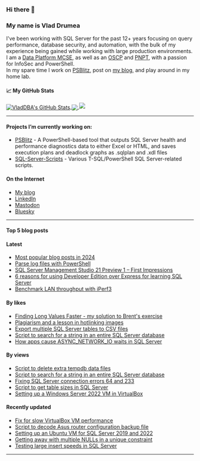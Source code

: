 ### Hi there 👋 
### My name is Vlad Drumea

I've been working with SQL Server for the past 12+ years focusing on query performance, database security, and automation, with the bulk of my experience being gained while working with large production environments.\
I am a [Data Platform MCSE](https://www.credly.com/badges/ba2296f1-74b3-4fb6-9415-a3e866f08832/public_url), as well as an [OSCP](https://www.credential.net/7170fee5-2260-4205-a6e8-1b7cd4d75b14#gs.4ws10p) and [PNPT](https://www.credential.net/4ee01ae1-ee5d-4a17-85e6-4251e3923454#gs.4ws11s), with a passion for InfoSec and PowerShell.\
In my spare time I work on [PSBlitz](https://github.com/VladDBA/PSBlitz), post on [my blog](https://vladdba.com/), and play around in my home lab.

<!--
**VladDBA/VladDBA** is a ✨ _special_ ✨ repository because its `README.md` (this file) appears on your GitHub profile.
-->
#### &#x1f4c8; My GitHub Stats

<a href="https://vladdba.com">
  <img align="center" src="https://github-readme-stats.vercel.app/api?username=vladdba&show_icons=true&line_height=33&count_private=true&theme=midnight-purple" alt="VladDBA's GitHub Stats" />
</a>

<a href="https://vladdba.com">
  <img align="center" src="https://github-readme-stats.vercel.app/api/top-langs/?username=vladdba&&hide=cmake&langs_count=4&line_height=35&theme=midnight-purple&layout=donut" />
</a>

<a href="https://vladdba.com">
  <img  src="https://github-readme-streak-stats.herokuapp.com/?user=vladdba&theme=midnight-purple" />
</a>

<br/>

---

#### Projects I’m currently working on: 
  - [PSBlitz](https://github.com/VladDBA/PSBlitz) - A PowerShell-based tool that outputs SQL Server health and performance diagnostics data to either Excel or HTML, and saves execution plans and deadlock graphs as .sqlplan and .xdl files
  - [SQL-Server-Scripts](https://github.com/VladDBA/SQL-Server-Scripts) - Various T-SQL/PowerShell SQL Server-related scripts.

#### On the Internet

- [My blog](https://vladdba.com/)
- [LinkedIn](https://www.linkedin.com/in/vladdrumea/)
- [Mastodon](https://mastodon.cloud/@VladDBA)
- [Bluesky](https://bsky.app/profile/vladdba.com)

---

#### Top 5 blog posts

#### Latest

- [Most popular blog posts in 2024](https://vladdba.com/2024/12/31/most-popular-blog-posts-2024/)
- [Parse log files with PowerShell](https://vladdba.com/2024/12/18/parse-log-files-powershell/)
- [SQL Server Management Studio 21 Preview 1 – First Impressions](https://vladdba.com/2024/11/14/sql-server-management-studio-21-preview-1-first-impressions/)
- [6 reasons for using Developer Edition over Express for learning SQL Server](https://vladdba.com/2024/11/12/developer-edition-express-for-learning-sql-server)
- [Benchmark LAN throughput with iPerf3](https://vladdba.com/2024/11/10/benchmark-lan-throughput-with-iperf3)


#### By likes

- [Finding Long Values Faster - my solution to Brent's exercise](https://vladdba.com/2024/02/15/find-long-values-faster-my-solution-to-brents-exercise)
- [Plagiarism and a lesson in hotlinking images](https://vladdba.com/2024/02/18/plagiarism-and-a-lesson-in-hotlinking-images)
- [Export multiple SQL Server tables to CSV files](https://vladdba.com/2023/11/16/export-multiple-sql-server-tables-to-csv-files)
- [Script to search for a string in an entire SQL Server database](https://vladdba.com/2023/12/13/script-to-search-for-a-string-in-an-entire-sql-server-database)
- [How apps cause ASYNC_NETWORK_IO waits in SQL Server](https://vladdba.com/2024/01/22/how-applications-cause-excessive-async_network_io-waits-in-sql-server)

#### By views

- [Script to delete extra tempdb data files](https://vladdba.com/2024/03/11/script-to-delete-extra-tempdb-data-files)
- [Script to search for a string in an entire SQL Server database](https://vladdba.com/2023/12/13/script-to-search-for-a-string-in-an-entire-sql-server-database)
- [Fixing SQL Server connection errors 64 and 233](https://vladdba.com/2023/04/26/fixing-sql-server-connection-errors-64-233)
- [Script to get table sizes in SQL Server](https://vladdba.com/2023/08/24/script-to-get-table-sizes-in-sql-server)
- [Setting up a Windows Server 2022 VM in VirtualBox](https://vladdba.com/2022/12/29/setting-up-a-windows-server-2022-vm-in-virtualbox)

#### Recently updated

- [Fix for slow VirtualBox VM performance](https://vladdba.com/2024/06/21/fix-slow-virtualbox-vm-performance)
- [Script to decode Asus router configuration backup file](https://vladdba.com/2024/05/19/powershell-decode-asus-router-configuration-backup-file)
- [Setting up an Ubuntu VM for SQL Server 2019 and 2022](https://vladdba.com/2022/10/28/setting-up-an-ubuntu-vm-for-sql-server-2019-and-2022)
- [Getting away with multiple NULLs in a unique constraint](https://vladdba.com/2022/12/09/getting-away-with-multiple-nulls-in-a-unique-constraint)
- [Testing large insert speeds in SQL Server](https://vladdba.com/2023/06/22/testing-large-insert-speeds-in-sql-server)

---
